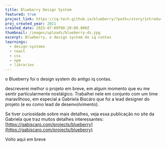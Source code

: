 ```yaml
---
title: Blueberry Design System
featured: true
project_link: https://iq-tech.github.io/blueberry/?path=/story/introduction--page
proj_created_year: 2021
created_date: 2025-07-09T00:20:00.000Z
thumbnail: /images/uploads/blueberry-ds.jpg
excerpt: Blueberry, o design system do iq contas
learnings:
  - design-systems
  - react
  - css
  - npm
  - libraries
---
```

o Blueberry foi o design system do antigo iq contas.

descreverei melhor o projeto em breve, em algum momento que eu me sentir particularmente nostálgico. Trabalhei nele em conjunto com um time maravilhoso, em especial a Gabriela Biscáro que foi a lead designer do projeto (e eu como lead de desenvolvimento).

Se tiver curiosidade sobre mais detalhes, veja essa publicação no site da Gabriela que traz muitos detalhes interessantes: [https://gabiscaro.com/projects/blueberry](https://gabiscaro.com/projects/blueberry) 



Volto aqui em breve 
